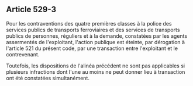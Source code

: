 Article 529-3
----
Pour les contraventions des quatre premières classes à la police des services
publics de transports ferroviaires et des services de transports publics de
personnes, réguliers et à la demande, constatées par les agents assermentés de
l'exploitant, l'action publique est éteinte, par dérogation à l'article 521 du
présent code, par une transaction entre l'exploitant et le contrevenant.

Toutefois, les dispositions de l'alinéa précédent ne sont pas applicables si
plusieurs infractions dont l'une au moins ne peut donner lieu à transaction ont
été constatées simultanément.
